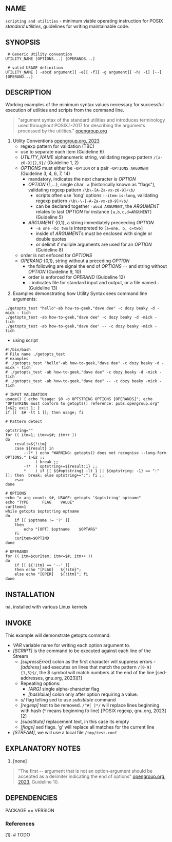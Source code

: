 ## NAME
 
`scripting and utilities` - minimum viable operating instruction for POSIX *standard utilities*, guidelines for writing maintainable code.

## SYNOPSIS

```lang-sh
 # Generic Utility convention
UTILITY_NAME [OPTIONS...] [OPERANDS...]
```

```lang-sh
 # valid USAGE definition
UTILITY_NAME [ -abcd argument][ -e][ -f][ -g argument][ -h| -i] [--] [OPERAND...]
```

## DESCRIPTION

Working examples of the minimum syntax values necessary for successful execution of utilities and scripts from the command line.

> "argument syntax of the standard utilities and introduces terminology used throughout POSIX.1-2017 for describing the arguments processed by the utilities." [opengroup.org](https://pubs.opengroup.org/onlinepubs/9699919799/basedefs/V1_chap12.html#tag_12)

1. Utility Conventions [opengroup.org, 2023](https://pubs.opengroup.org/onlinepubs/9699919799/basedefs/V1_chap12.html#tag_12_01)
   - regexp pattern for validation (TBC)
   - use <blank> to separate each item (Guideline 6)
   - *UTILITY_NAME* alphanumeric string, validating regexp pattern `/[a-z0-9]{2,9}/` (Guideline 1, 2)
   - *OPTIONS* must either be `-OPTION` or a pair `-OPTIONS ARGUMENT` (Guideline 3, 4, 6, 7, 14)
     - <hyphen> mandatory, indicates the next character is *OPTION* 
     - *OPTION* {1,...}, single char `-a` (historically known as "flags"), validating regexp pattern `/\b\-[A-Za-vx-z0-9]+\b/`  
       - scripts often use 'long' options `--item-is-long`, validating regexp pattern `/\b\-\-[-A-Za-vx-z0-9]+\b/`
       - can be declared together `-abcd ARGUMENT`, the *ARGUMENT* relates to last *OPTION* for instance `[a,b,c,d=ARGUMENT]` (Guideline 5)
     - *ARGUMENT* {0,1}, a string immediately preceeding *OPTION* 
       - `-a one -bc two` is interpreted to `[a=one, b, c=two]`
       - <blank> inside of *ARGUMENT*s must be enclosed with single or double quotes
       - <comma> or <blank> delimit if muliple arguments are used for an *OPTION* (Guideline 8)
   - order is not enfoced for *OPTIONS* 
   - *OPERAND* {0,1}, string without a preceding *OPTION*
     - the following are signal the end of *OPTIONS* `--` and string without *OPTION* (Guideline 9, 10)
     - order is enforced for *OPERAND* (Guideline 12)
     - `-` indicates file for standard input and output, or a file named `-` (Guideline 13)
1. Examples demonstrating how Utility Syntax sees command line arguments:

```
./getopts_test "hello"-ab how-to-geek,"dave dee" -c dozy beaky -d -mick - tich
./getopts_test -ab how-to-geek,"dave dee" -c dozy beaky -d -mick - tich
./getopts_test -ab how-to-geek,"dave dee" -- -c dozy beaky -mick - tich
```

- using script

```lang-sh
#!/bin/bash
# File name ./getopts_test
# examples
# ./getopts_test "hello"-ab how-to-geek,"dave dee" -c dozy beaky -d -mick - tich
# ./getopts_test -ab how-to-geek,"dave dee" -c dozy beaky -d -mick - tich
# ./getopts_test -ab how-to-geek,"dave dee" -- -c dozy beaky -mick - tich

# INPUT VALIDATION
usage() { echo "Usage: $0 -o OPTSTRING OPTIONS [OPERANDS]"; echo "OPTSTRING must conform to getopts() reference: pubs.opengroup.org" 1>&2; exit 1; }
if [[  $# -lt 1 ]]; then usage; fi

# Pattern detect

optstring=""
for (( itm=1; itm<=$#; itm++ ))
do
	result=${!itm}
	case ${result} in
		--?* ) echo "WARNING: getopts() does not recognise --long-form OPTIONS." 1>&2 ;;
		--   ) break ;;
		-?*  ) optstring+=${result:1} ;;
		*    ) if [[ ${#optstring} -lt 1 || ${optstring: -1} == ":" ]]; then  break; else optstring+=":"; fi ;;
	esac
done

# OPTIONS
echo "> arg count: $#, USAGE: getopts '$optstring' optname"
echo "TYPE  	FLAG	VALUE"
curItem=1
while getopts $optstring optname
do
	if [[ $optname != '?' ]]
	then
		echo "[OPT]	$optname	$OPTARG"
	fi
	curItem=$OPTIND
done

# OPERANDS
for (( itm=$curItem; itm<=$#; itm++ ))
do
	if [[ ${!itm} == '--' ]]
	then echo "[FLAG]	${!itm}"; 
	else echo "[OPER]	${!itm}"; fi
done
```


## INSTALLATION

na, installed with various Linux kernels 

## INVOKE

This example will demonstrate getopts command. 

- *VAR* variable name for writing each option argument to. 
- *[SCRIPT]* is the command to be executed against each line of the Stream 
  - *[supressError]* colon as the first character will suppress errors   - *[address]* sed executes on lines that match the pattern `/[0-9]{1,5}$/`, the $ symbol will match numbers at the end of the line [sed-addresses, gnu.org, 2023][1]
  - Repeating options:
    - *[ARG]* single alpha-character flag
    - *[hasValue]* colon only after option requiring a value. 
  - *s/* flag telling sed to use *substitute* command
  - *[regexp]* text to be removed. `/^#[ ]*/` will replace lines beginning with hash (^ means beginning fo line) [POSIX regexp, gnu.org, 2023][2]
  - *[substitute]* replacement text, in this case its empty
  - *[flags]* sed flags. 'g' will replace all matches for the current line
- *[STREAM]*, we will use a local file `/tmp/test.conf`


## EXPLANATORY NOTES

1. [none]

> "The first -- argument that is not an option-argument should be accepted as a delimiter indicating the end of options" [opengroup.org, 2023](https://pubs.opengroup.org/onlinepubs/9699919799/basedefs/V1_chap12.html#tag_12_02), Guideline 10.


## DEPENDENCIES

PACKAGE == VERSION

### References

  [1]: # ️TODO


